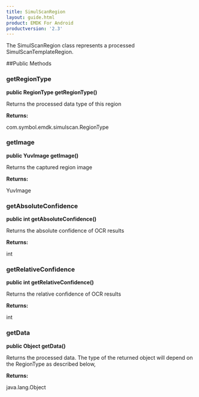 ```yaml
---
title: SimulScanRegion
layout: guide.html
product: EMDK For Android
productversion: '2.3'
---
```


The SimulScanRegion class represents a processed SimulScanTemplateRegion.

##Public Methods

### getRegionType

**public RegionType getRegionType()**

Returns the processed data type of this region

**Returns:**

com.symbol.emdk.simulscan.RegionType

### getImage

**public YuvImage getImage()**

Returns the captured region image

**Returns:**

YuvImage

### getAbsoluteConfidence

**public int getAbsoluteConfidence()**

Returns the absolute confidence of OCR results

**Returns:**

int

### getRelativeConfidence

**public int getRelativeConfidence()**

Returns the relative confidence of OCR results

**Returns:**

int

### getData

**public Object getData()**

Returns the processed data.
 The type of the returned object will depend on the RegionType as described below,
 

**Returns:**

java.lang.Object













